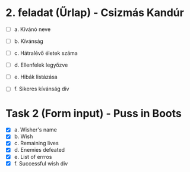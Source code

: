 # 2. feladat (Űrlap) - Csizmás Kandúr

- [ ] a. Kívánó neve
- [ ] b. Kívánság
- [ ] c. Hátralévő életek száma
- [ ] d. Ellenfelek legyőzve
- [ ] e. Hibák listázása
- [ ] f. Sikeres kívánság div


# Task 2 (Form input) - Puss in Boots

- [X] a. Wisher's name
- [X] b. Wish
- [X] c. Remaining lives
- [X] d. Enemies defeated
- [X] e. List of errros
- [X] f. Successful wish div